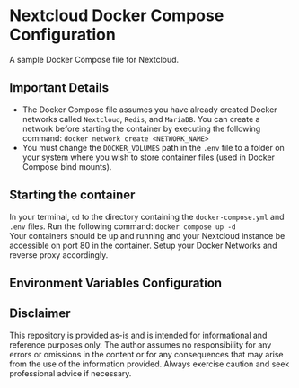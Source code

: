 # Nextcloud Docker Compose Configuration  

A sample Docker Compose file for Nextcloud.  

## Important Details  

* The Docker Compose file assumes you have already created Docker networks called ```Nextcloud```, ```Redis```, and ```MariaDB```. You can create a network before starting the container by executing the following command: ```docker network create <NETWORK_NAME>```  
* You must change the ```DOCKER_VOLUMES``` path in the ```.env``` file to a folder on your system where you wish to store container files (used in Docker Compose bind mounts).  

## Starting the container  

In your terminal, ```cd``` to the directory containing the ```docker-compose.yml``` and ```.env``` files. Run the following command: ```docker compose up -d```  
Your containers should be up and running and your Nextcloud instance be accessible on port 80 in the container. Setup your Docker Networks and reverse proxy accordingly.

## Environment Variables Configuration  



## Disclaimer  

This repository is provided as-is and is intended for informational and reference purposes only. The author assumes no responsibility for any errors or omissions in the content or for any consequences that may arise from the use of the information provided. Always exercise caution and seek professional advice if necessary.  

